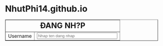 # NhutPhi14.github.io
<body>
<form name= “dangnhap” action="XuLy.html" method="post">
<table border="1" cellpadding="10" align="center" >
<tr>
<td colspan="2" style="text-align:center; font-size:25px; font-weight:bold">ÐANG NH?P</td>
</tr>
<tr>
<td>Username</td>
<td><input type="text" size = "30" id="txtUse" placeholder="Nhap ten dang nhap"/></td>
</tr>
